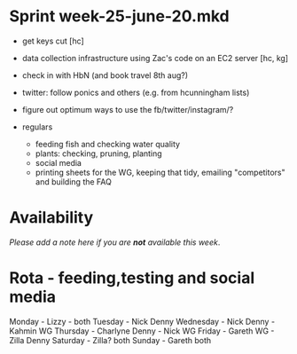 Sprint week-25-june-20.mkd
===

- get keys cut [hc]
- data collection infrastructure using Zac's code on an EC2 server [hc, kg]
- check in with HbN (and book travel 8th aug?)
- twitter: follow ponics and others (e.g. from hcunningham lists)
- figure out optimum ways to use the fb/twitter/instagram/?

- regulars
  - feeding fish and checking water quality
  - plants: checking, pruning, planting
  - social media
  - printing sheets for the WG, keeping that tidy, emailing "competitors" and
    building the FAQ


# Availability

*Please add a note here if you are __not__ available this week*.

# Rota - feeding,testing and social media
Monday - Lizzy - both
Tuesday - Nick Denny
Wednesday - Nick Denny - Kahmin WG
Thursday - Charlyne Denny - Nick WG
Friday - Gareth WG - Zilla Denny
Saturday - Zilla? both
Sunday - Gareth both
